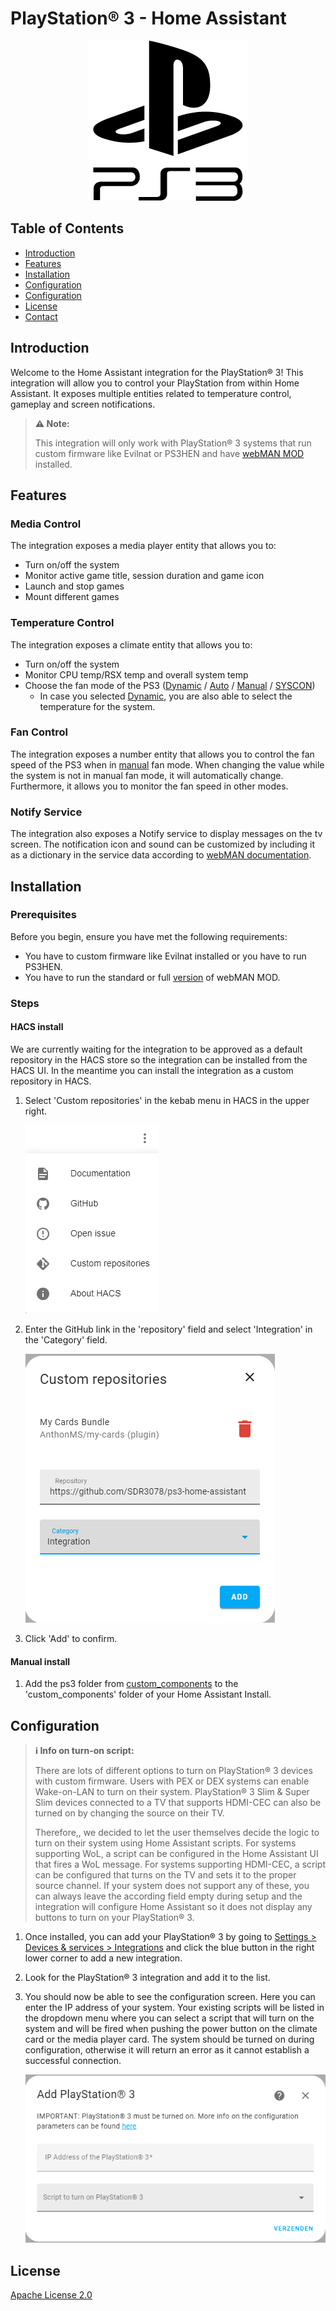 # PlayStation® 3 - Home Assistant


<p align="center">
  <picture>
    <source srcset="resources/logo/dark_icon.png" media="(prefers-color-scheme: dark)">
    <source srcset="resources/logo/icon.png" media="(prefers-color-scheme: light)">
    <img src="resources/logo/icon.png" alt="Project Logo">
  </picture>
</p>

## Table of Contents

- [Introduction](#introduction)
- [Features](#features)
- [Installation](#installation)
- [Configuration](#configuration)
- [Configuration](#configuration)
- [License](#license)
- [Contact](#contact)

## Introduction

Welcome to the Home Assistant integration for the PlayStation® 3! This integration will allow you to control your PlayStation from within Home Assistant. It exposes multiple entities related to temperature control, gameplay and screen notifications.

> **⚠️ Note:**
>
> This integration will only work with PlayStation® 3 systems that run custom firmware like Evilnat or PS3HEN and have [webMAN MOD](https://github.com/aldostools/webMAN-MOD/releases/) installed.

## Features

### Media Control

The integration exposes a media player entity that allows you to:

- Turn on/off the system
- Monitor active game title, session duration and game icon
- Launch and stop games
- Mount different games

### Temperature Control

The integration exposes a climate entity that allows you to:
- Turn on/off the system
- Monitor CPU temp/RSX temp and overall system temp
- Choose the fan mode of the PS3 ([Dynamic](https://github.com/aldostools/webMAN-MOD/wiki/~-Fan-Settings#dynamic-auto) / [Auto](https://github.com/aldostools/webMAN-MOD/wiki/~-Fan-Settings#auto-2) / [Manual](https://github.com/aldostools/webMAN-MOD/wiki/~-Fan-Settings#manual) / [SYSCON](https://github.com/aldostools/webMAN-MOD/wiki/~-Fan-Settings#syscon))
  - In case you selected [Dynamic](https://github.com/aldostools/webMAN-MOD/wiki/~-Fan-Settings#dynamic-auto), you are also able to select the temperature for the system.

### Fan Control

The integration exposes a number entity that allows you to control the fan speed of the PS3 when in [manual](https://github.com/aldostools/webMAN-MOD/wiki/~-Fan-Settings#manual) fan mode. When changing the value while the system is not in manual fan mode, it will automatically change. Furthermore, it allows you to monitor the fan speed in other modes.

### Notify Service

The integration also exposes a Notify service to display messages on the tv screen. The notification icon and sound can be customized by including it as a dictionary in the service data according to [webMAN documentation](https://github.com/aldostools/webMAN-MOD/wiki/Web-Commands#notifications--system-info).



## Installation

### Prerequisites

Before you begin, ensure you have met the following requirements:

- You have to custom firmware like Evilnat installed or you have to run PS3HEN.
- You have to run the standard or full [version](https://github.com/aldostools/webMAN-MOD/wiki/~-Differences-Between-Editions) of webMAN MOD.

### Steps

#### HACS install
We are currently waiting for the integration to be approved as a default repository in the HACS store so the integration can be installed from the HACS UI. In the meantime you can install the integration as a custom repository in HACS.

1. Select 'Custom repositories' in the kebab menu in HACS in the upper right.

    ![step 1](resources/screenshots/step_1.png)

2. Enter the GitHub link in the 'repository' field and select 'Integration' in the 'Category' field.

    ![step 2](resources/screenshots/step_2.png)

3. Click 'Add' to confirm.

#### Manual install

1. Add the ps3 folder from [custom_components](https://github.com/SDR3078/ps3-home-assistant/tree/main/custom_components) to the 'custom_components' folder of your Home Assistant Install.

## Configuration
> **ℹ Info on turn-on script:**
>
> There are lots of different options to turn on PlayStation® 3 devices with custom firmware. Users with PEX or DEX systems can enable Wake-on-LAN to turn on their system. PlayStation® 3 Slim & Super Slim devices  connected to a TV that supports HDMI-CEC can also be turned on by changing the source on their TV.
>
> Therefore,, we decided to let the user themselves decide the logic to turn on their system using Home Assistant scripts. For systems supporting WoL, a script can be configured in the Home Assistant UI that fires a WoL message. For systems supporting HDMI-CEC, a script can be configured that turns on the TV and sets it to the proper source channel. If your system does not support any of these, you can always leave the according field empty during setup and the integration will configure Home Assistant so it does not display any buttons to turn on your PlayStation® 3.

1. Once installed, you can add your PlayStation® 3 by going to [Settings > Devices & services > Integrations](https://my.home-assistant.io/redirect/integrations) and click the blue button in the right lower corner to add a new integration.

2. Look for the PlayStation® 3 integration and add it to the list.

3. You should now be able to see the configuration screen. Here you can enter the IP address of your system. Your existing scripts will be listed in the dropdown menu where you can select a script that will turn on the system and will be fired when pushing the power button on the climate card or the media player card. The system should be turned on during configuration, otherwise it will return an error as it cannot establish a successful connection.

    ![config](resources/screenshots/config.png)


## License
[Apache License 2.0](https://github.com/SDR3078/ps3-home-assistant/blob/main/LICENSE.md)